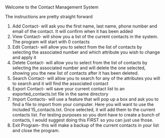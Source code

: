 Welcome to the Contact Management System

The instructions are pretty straight forward
1. Add Contact- will ask you the first name, last name, phone number and email of the contact. It will confirm when it has been added
2. View Contact- will show you a list of the current contacts in the system. The program will start with 0 contacts
3. Edit Contact- will allow you to select from the list of contacts by selecting the associated number and which attribute you wish to change and apply it
4. Delete Contact- will allow you to select from the list of contacts by selecting the associated number and will delete the one selected, showing you the new list of contacts after it has been deleted.
5. Search Contact- will allow you to search for any of the attributes you will to search and it will find the associated contact
6. Export Contact- will save your current contact list to an exported_contacts.txt file in the same directory
7. Import Contacts- will use a feature that will pop up a box and ask you to find a file to import from your computer. Here you will want to use the included 15_contacts.txt. Once selected, it will add them to the current contacts list. For testing purposes so you dont have to create a bunch of contacts, I would suggest doing this FIRST so you can just use those.
8. Exit Program- this will make a backup of the current contacts in your list and close the program.